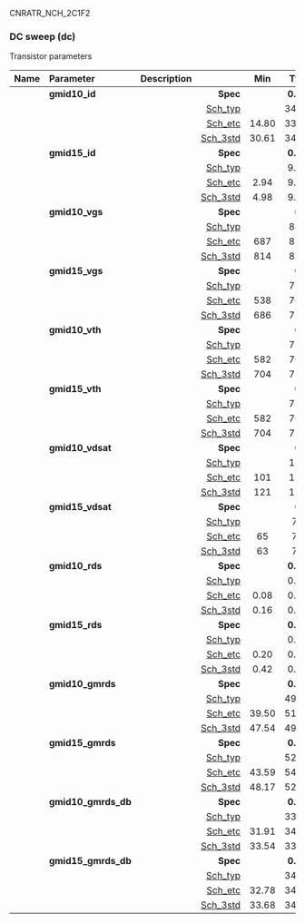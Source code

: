 CNRATR_NCH_2C1F2

### DC sweep (dc)

Transistor parameters



|**Name**|**Parameter**|**Description**| |**Min**|**Typ**|**Max**| Unit|
|:---|:---|:---|---:|:---:|:---:|:---:| ---:|
||**gmid10\_id** || **Spec**  |  | **0.00** |  | **uA** |
| | | |<a href='results/dc_Sch_typical.html'>Sch_typ</a>| | 34.19 |  | |
| | | |<a href='results/dc_Sch_etc.html'>Sch_etc</a>|14.80 | 33.73 | 59.88 | |
| | | |<a href='results/dc_Sch_mc.html'>Sch_3std</a>|30.61 | 34.04 | 37.46 | |
||**gmid15\_id** || **Spec**  |  | **0.00** |  | **uA** |
| | | |<a href='results/dc_Sch_typical.html'>Sch_typ</a>| | 9.43 |  | |
| | | |<a href='results/dc_Sch_etc.html'>Sch_etc</a>|2.94 | 9.22 | 21.78 | |
| | | |<a href='results/dc_Sch_mc.html'>Sch_3std</a>|4.98 | 9.20 | 13.42 | |
||**gmid10\_vgs** || **Spec**  |  | **0** |  | **mV** |
| | | |<a href='results/dc_Sch_typical.html'>Sch_typ</a>| | 837 |  | |
| | | |<a href='results/dc_Sch_etc.html'>Sch_etc</a>|687 | 818 | 977 | |
| | | |<a href='results/dc_Sch_mc.html'>Sch_3std</a>|814 | 839 | 863 | |
||**gmid15\_vgs** || **Spec**  |  | **0** |  | **mV** |
| | | |<a href='results/dc_Sch_typical.html'>Sch_typ</a>| | 724 |  | |
| | | |<a href='results/dc_Sch_etc.html'>Sch_etc</a>|538 | 703 | 885 | |
| | | |<a href='results/dc_Sch_mc.html'>Sch_3std</a>|686 | 725 | 764 | |
||**gmid10\_vth** || **Spec**  |  | **0** |  | **mV** |
| | | |<a href='results/dc_Sch_typical.html'>Sch_typ</a>| | 721 |  | |
| | | |<a href='results/dc_Sch_etc.html'>Sch_etc</a>|582 | 705 | 827 | |
| | | |<a href='results/dc_Sch_mc.html'>Sch_3std</a>|704 | 723 | 743 | |
||**gmid15\_vth** || **Spec**  |  | **0** |  | **mV** |
| | | |<a href='results/dc_Sch_typical.html'>Sch_typ</a>| | 721 |  | |
| | | |<a href='results/dc_Sch_etc.html'>Sch_etc</a>|582 | 705 | 827 | |
| | | |<a href='results/dc_Sch_mc.html'>Sch_3std</a>|704 | 723 | 743 | |
||**gmid10\_vdsat** || **Spec**  |  | **0** |  | **mV** |
| | | |<a href='results/dc_Sch_typical.html'>Sch_typ</a>| | 126 |  | |
| | | |<a href='results/dc_Sch_etc.html'>Sch_etc</a>|101 | 130 | 150 | |
| | | |<a href='results/dc_Sch_mc.html'>Sch_3std</a>|121 | 126 | 131 | |
||**gmid15\_vdsat** || **Spec**  |  | **0** |  | **mV** |
| | | |<a href='results/dc_Sch_typical.html'>Sch_typ</a>| | 75 |  | |
| | | |<a href='results/dc_Sch_etc.html'>Sch_etc</a>|65 | 78 | 85 | |
| | | |<a href='results/dc_Sch_mc.html'>Sch_3std</a>|63 | 74 | 85 | |
||**gmid10\_rds** || **Spec**  |  | **0.00** |  | **MOhm** |
| | | |<a href='results/dc_Sch_typical.html'>Sch_typ</a>| | 0.17 |  | |
| | | |<a href='results/dc_Sch_etc.html'>Sch_etc</a>|0.08 | 0.17 | 0.46 | |
| | | |<a href='results/dc_Sch_mc.html'>Sch_3std</a>|0.16 | 0.17 | 0.18 | |
||**gmid15\_rds** || **Spec**  |  | **0.00** |  | **MOhm** |
| | | |<a href='results/dc_Sch_typical.html'>Sch_typ</a>| | 0.50 |  | |
| | | |<a href='results/dc_Sch_etc.html'>Sch_etc</a>|0.20 | 0.68 | 2.24 | |
| | | |<a href='results/dc_Sch_mc.html'>Sch_3std</a>|0.42 | 0.51 | 0.60 | |
||**gmid10\_gmrds** || **Spec**  |  | **0.00** |  | **V** |
| | | |<a href='results/dc_Sch_typical.html'>Sch_typ</a>| | 49.24 |  | |
| | | |<a href='results/dc_Sch_etc.html'>Sch_etc</a>|39.50 | 51.46 | 64.57 | |
| | | |<a href='results/dc_Sch_mc.html'>Sch_3std</a>|47.54 | 49.15 | 50.76 | |
||**gmid15\_gmrds** || **Spec**  |  | **0.00** |  | **V** |
| | | |<a href='results/dc_Sch_typical.html'>Sch_typ</a>| | 52.34 |  | |
| | | |<a href='results/dc_Sch_etc.html'>Sch_etc</a>|43.59 | 54.33 | 67.86 | |
| | | |<a href='results/dc_Sch_mc.html'>Sch_3std</a>|48.17 | 52.14 | 56.11 | |
||**gmid10\_gmrds\_db** || **Spec**  |  | **0.00** |  | **dB** |
| | | |<a href='results/dc_Sch_typical.html'>Sch_typ</a>| | 33.84 |  | |
| | | |<a href='results/dc_Sch_etc.html'>Sch_etc</a>|31.91 | 34.17 | 36.20 | |
| | | |<a href='results/dc_Sch_mc.html'>Sch_3std</a>|33.54 | 33.82 | 34.10 | |
||**gmid15\_gmrds\_db** || **Spec**  |  | **0.00** |  | **dB** |
| | | |<a href='results/dc_Sch_typical.html'>Sch_typ</a>| | 34.38 |  | |
| | | |<a href='results/dc_Sch_etc.html'>Sch_etc</a>|32.78 | 34.65 | 36.63 | |
| | | |<a href='results/dc_Sch_mc.html'>Sch_3std</a>|33.68 | 34.34 | 35.00 | |

